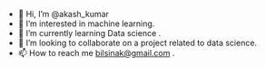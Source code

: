 - 👋 Hi, I’m @akash_kumar
- 👀 I’m interested in machine learning.
- 🌱 I’m currently learning Data science .
- 💞️ I’m looking to collaborate on a project related to data science.
- 📫 How to reach me bilsinak@gmail.com .

<!---
splakash/splakash is a ✨ special ✨ repository because its `README.md` (this file) appears on your GitHub profile.
You can click the Preview link to take a look at your changes.
--->
